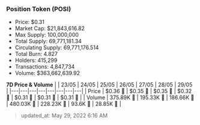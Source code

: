 
  ### Position Token (POSI)
  - Price: $0.31
  - Market Cap: $21,843,616.82
  - Max Supply: 100,000,000
  - Total Supply: 69,771,181.34
  - Circulating Supply: 69,771,176.514
  - Total Burn: 4.827
  - Holders: 415,299
  - Transactions: 4,847,734
  - Volume: $363,662,639.92

  **7D Price & Volume**
  | | 23&#x2F;05 | 24&#x2F;05 | 25&#x2F;05 | 26&#x2F;05 | 27&#x2F;05 | 28&#x2F;05 | 29&#x2F;05 |
  |---|---|---|---|---|---|---|---|
  | Price | $0.36 🚀 | $0.35 🔻 | $0.35 🔻 | $0.32 🔻 | $0.31 🔻 | $0.31 🔻 | $0.31 🔻 |
  | Volume | 375.89K 🚀 | 195.33K 🔻 | 186.66K 🔻 | 480.03K 🚀 | 228.23K 🔻 | 93.6K 🔻 | 28.85K 🔻 |

  > updated_at: May 29, 2022 6:16 AM

